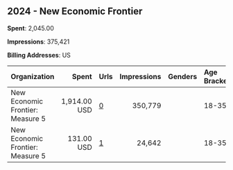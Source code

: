## 2024 - New Economic Frontier 
**Spent**: 2,045.00

**Impressions**: 375,421

**Billing Addresses**: US

|Organization|Spent|Urls|Impressions|Genders|Age Brackets|Country Codes|
|:---|---:|:---|---:|:---|:---|:---|
|New Economic Frontier: Measure 5|1,914.00 USD|[0](https://www.snap.com/political-ads/asset/3e1bc383722aced19c1425e26cc4b09688aa940919a78d51919d25e4582745ce?mediaType=mp4)|350,779||18-35|united states|
|New Economic Frontier: Measure 5|131.00 USD|[1](https://www.snap.com/political-ads/asset/69b73fdeb69e29ce4c707cbc3e35642822191ee7247dd50d1a16b2bbb504a1ed?mediaType=png)|24,642||18-35|united states|
